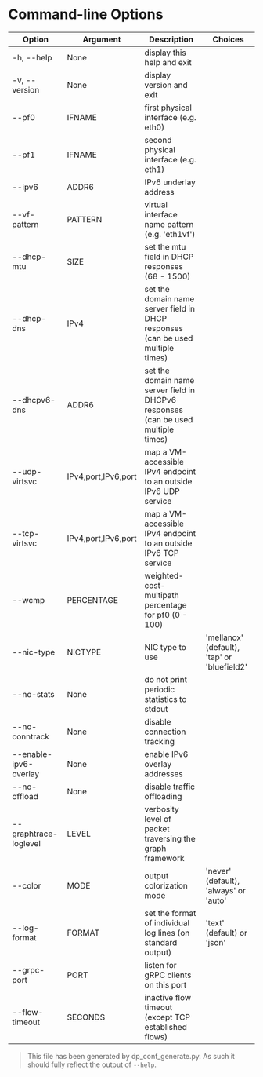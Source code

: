 # Command-line Options

| Option | Argument | Description | Choices |
|--------|----------|-------------|---------|
| -h, --help | None | display this help and exit |  |
| -v, --version | None | display version and exit |  |
| --pf0 | IFNAME | first physical interface (e.g. eth0) |  |
| --pf1 | IFNAME | second physical interface (e.g. eth1) |  |
| --ipv6 | ADDR6 | IPv6 underlay address |  |
| --vf-pattern | PATTERN | virtual interface name pattern (e.g. 'eth1vf') |  |
| --dhcp-mtu | SIZE | set the mtu field in DHCP responses (68 - 1500) |  |
| --dhcp-dns | IPv4 | set the domain name server field in DHCP responses (can be used multiple times) |  |
| --dhcpv6-dns | ADDR6 | set the domain name server field in DHCPv6 responses (can be used multiple times) |  |
| --udp-virtsvc | IPv4,port,IPv6,port | map a VM-accessible IPv4 endpoint to an outside IPv6 UDP service |  |
| --tcp-virtsvc | IPv4,port,IPv6,port | map a VM-accessible IPv4 endpoint to an outside IPv6 TCP service |  |
| --wcmp | PERCENTAGE | weighted-cost-multipath percentage for pf0 (0 - 100) |  |
| --nic-type | NICTYPE | NIC type to use | 'mellanox' (default), 'tap' or 'bluefield2' |
| --no-stats | None | do not print periodic statistics to stdout |  |
| --no-conntrack | None | disable connection tracking |  |
| --enable-ipv6-overlay | None | enable IPv6 overlay addresses |  |
| --no-offload | None | disable traffic offloading |  |
| --graphtrace-loglevel | LEVEL | verbosity level of packet traversing the graph framework |  |
| --color | MODE | output colorization mode | 'never' (default), 'always' or 'auto' |
| --log-format | FORMAT | set the format of individual log lines (on standard output) | 'text' (default) or 'json' |
| --grpc-port | PORT | listen for gRPC clients on this port |  |
| --flow-timeout | SECONDS | inactive flow timeout (except TCP established flows) |  |

> This file has been generated by dp_conf_generate.py. As such it should fully reflect the output of `--help`.

